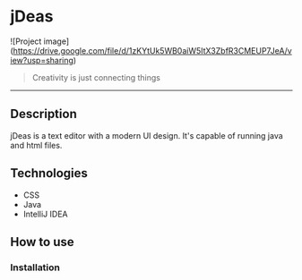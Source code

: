 # jDeas
![Project image]
(https://drive.google.com/file/d/1zKYtUk5WB0aiW5ItX3ZbfR3CMEUP7JeA/view?usp=sharing)
> Creativity is just connecting things
---
## Description

jDeas is a text editor with a modern UI design. It's capable of running java and html files.

## Technologies

- CSS
- Java
- IntelliJ IDEA

## How to use
### Installation


